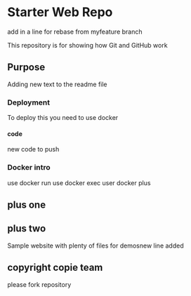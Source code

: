 # Starter Web Repo
add in a line for rebase
from myfeature branch

This repository is for showing how Git and GitHub work

## Purpose
Adding new text to the readme file

### Deployment
To deploy this you need to use docker

#### code
new code to push

### Docker intro
use docker run
use docker exec
user docker plus

## plus one
## plus two

Sample website with plenty of files for demosnew line added

## copyright copie team 
please fork repository